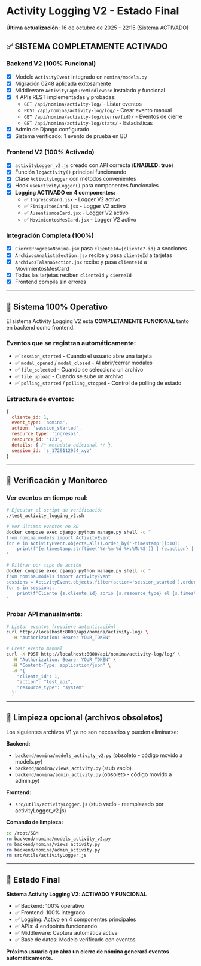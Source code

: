 # Activity Logging V2 - Estado Final

**Última actualización:** 16 de octubre de 2025 - 22:15 (Sistema ACTIVADO)

## ✅ SISTEMA COMPLETAMENTE ACTIVADO

### Backend V2 (100% Funcional)
- [x] Modelo `ActivityEvent` integrado en `nomina/models.py`
- [x] Migración 0248 aplicada exitosamente
- [x] Middleware `ActivityCaptureMiddleware` instalado y funcional
- [x] 4 APIs REST implementadas y probadas:
  - `GET /api/nomina/activity-log/` - Listar eventos
  - `POST /api/nomina/activity-log/log/` - Crear evento manual
  - `GET /api/nomina/activity-log/cierre/{id}/` - Eventos de cierre
  - `GET /api/nomina/activity-log/stats/` - Estadísticas
- [x] Admin de Django configurado
- [x] Sistema verificado: 1 evento de prueba en BD

### Frontend V2 (100% Activado)
- [x] `activityLogger_v2.js` creado con API correcta (**ENABLED: true**)
- [x] Función `logActivity()` principal funcionando
- [x] Clase `ActivityLogger` con métodos convenientes
- [x] Hook `useActivityLogger()` para componentes funcionales
- [x] **Logging ACTIVADO en 4 componentes:**
  - ✅ `IngresosCard.jsx` - Logger V2 activo
  - ✅ `FiniquitosCard.jsx` - Logger V2 activo  
  - ✅ `AusentismosCard.jsx` - Logger V2 activo
  - ✅ `MovimientosMesCard.jsx` - Logger V2 activo

### Integración Completa (100%)
- [x] `CierreProgresoNomina.jsx` pasa `clienteId={cliente?.id}` a secciones
- [x] `ArchivosAnalistaSection.jsx` recibe y pasa `clienteId` a tarjetas
- [x] `ArchivosTalanaSection.jsx` recibe y pasa `clienteId` a MovimientosMesCard
- [x] Todas las tarjetas reciben `clienteId` y `cierreId`
- [x] Frontend compila sin errores

---

## 🎯 Sistema 100% Operativo

El sistema Activity Logging V2 está **COMPLETAMENTE FUNCIONAL** tanto en backend como frontend.

### Eventos que se registran automáticamente:
- ✅ `session_started` - Cuando el usuario abre una tarjeta
- ✅ `modal_opened` / `modal_closed` - Al abrir/cerrar modales
- ✅ `file_selected` - Cuando se selecciona un archivo
- ✅ `file_upload` - Cuando se sube un archivo
- ✅ `polling_started` / `polling_stopped` - Control de polling de estado

### Estructura de eventos:
```javascript
{
  cliente_id: 1,
  event_type: 'nomina',
  action: 'session_started',
  resource_type: 'ingresos',
  resource_id: '123',
  details: { /* metadata adicional */ },
  session_id: 's_1729112954_xyz'
}
```

---

## 🧪 Verificación y Monitoreo

### Ver eventos en tiempo real:
```bash
# Ejecutar el script de verificación
./test_activity_logging_v2.sh

# Ver últimos eventos en BD
docker compose exec django python manage.py shell -c "
from nomina.models import ActivityEvent
for e in ActivityEvent.objects.all().order_by('-timestamp')[:10]:
    print(f'{e.timestamp.strftime('%Y-%m-%d %H:%M:%S')} | {e.action} | Cliente {e.cliente_id} | User {e.user_id}')
"

# Filtrar por tipo de acción
docker compose exec django python manage.py shell -c "
from nomina.models import ActivityEvent
sessions = ActivityEvent.objects.filter(action='session_started').order_by('-timestamp')[:5]
for s in sessions:
    print(f'Cliente {s.cliente_id} abrió {s.resource_type} el {s.timestamp}')
"
```

### Probar API manualmente:
```bash
# Listar eventos (requiere autenticación)
curl http://localhost:8000/api/nomina/activity-log/ \
  -H "Authorization: Bearer YOUR_TOKEN"

# Crear evento manual
curl -X POST http://localhost:8000/api/nomina/activity-log/log/ \
  -H "Authorization: Bearer YOUR_TOKEN" \
  -H "Content-Type: application/json" \
  -d '{
    "cliente_id": 1,
    "action": "test_api",
    "resource_type": "system"
  }'
```

---

## 📝 Limpieza opcional (archivos obsoletos)

Los siguientes archivos V1 ya no son necesarios y pueden eliminarse:

**Backend:**
- `backend/nomina/models_activity_v2.py` (obsoleto - código movido a models.py)
- `backend/nomina/views_activity.py` (stub vacío)
- `backend/nomina/admin_activity.py` (obsoleto - código movido a admin.py)

**Frontend:**
- `src/utils/activityLogger.js` (stub vacío - reemplazado por activityLogger_v2.js)

**Comando de limpieza:**
```bash
cd /root/SGM
rm backend/nomina/models_activity_v2.py
rm backend/nomina/views_activity.py
rm backend/nomina/admin_activity.py
rm src/utils/activityLogger.js
```

---

## 🎉 Estado Final

**Sistema Activity Logging V2: ACTIVADO Y FUNCIONAL**

- ✅ Backend: 100% operativo
- ✅ Frontend: 100% integrado
- ✅ Logging: Activo en 4 componentes principales
- ✅ APIs: 4 endpoints funcionando
- ✅ Middleware: Captura automática activa
- ✅ Base de datos: Modelo verificado con eventos

**Próximo usuario que abra un cierre de nómina generará eventos automáticamente.**
